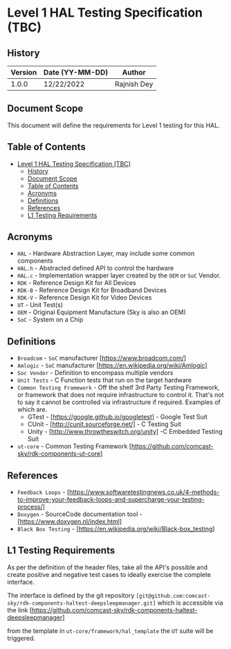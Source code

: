 # Level 1 HAL Testing Specification (TBC)

## History

|Version|Date (YY-MM-DD)|Author|
|-------|-----|-----|
|1.0.0| 12/22/2022 |Rajnish Dey|

## Document Scope

This document will define the requirements for Level 1 testing for this HAL.

## Table of Contents

- [Level 1 HAL Testing Specification (TBC)](#level-1-hal-testing-specification-tbc)
  - [History](#history)
  - [Document Scope](#document-scope)
  - [Table of Contents](#table-of-contents)
  - [Acronyms](#acronyms)
  - [Definitions](#definitions)
  - [References](#references)
  - [L1 Testing Requirements](#l1-testing-requirements)

## Acronyms

- `HAL` \- Hardware Abstraction Layer, may include some common components
- `HAL.h` \- Abstracted defined API to control the hardware
- `HAL.c` \- Implementation wrapper layer created by the `OEM` or `SoC` Vendor.
- `RDK` \- Reference Design Kit for All Devices
- `RDK-B` \- Reference Design Kit for Broadband Devices
- `RDK-V` \- Reference Design Kit for Video Devices
- `UT` \- Unit Test(s)
- `OEM` \- Original Equipment Manufacture (Sky is also an OEM)
- `SoC` \- System on a Chip

## Definitions

- `Broadcom` \- `SoC` manufacturer [https://www.broadcom.com/]
- `Amlogic` \- `SoC` manufacturer [https://en.wikipedia.org/wiki/Amlogic]
- `Soc Vendor` \- Definition to encompass multiple vendors
- `Unit Tests` \- C Function tests that run on the target hardware
- `Common Testing Framework` \- Off the shelf 3rd Party Testing Framework, or framework that does not require infrastructure to control it. That's not to say it cannot be controlled via infrastructure if required. Examples of which are.
  - GTest - [https://google.github.io/googletest] \- Google Test Suit
  - CUnit - [http://cunit.sourceforge.net/] \- C Testing Suit
  - Unity - [http://www.throwtheswitch.org/unity] -C Embedded Testing Suit
- `ut-core` - Common Testing Framework [https://github.com/comcast-sky/rdk-components-ut-core]

## References

- `Feedback Loops` \- [https://www.softwaretestingnews.co.uk/4-methods-to-improve-your-feedback-loops-and-supercharge-your-testing-process/]
- `Doxygen` \- SourceCode documentation tool - [https://www.doxygen.nl/index.html]
- `Black Box Testing` \- [https://en.wikipedia.org/wiki/Black-box_testing]

## L1 Testing Requirements

As per the definition of the header files, take all the API's possible and create positive and negative test cases to ideally exercise the complete interface.

The interface is defined by the git repository `[git@github.com:comcast-sky/rdk-components-haltest-deepsleepmanager.git]` which is accessible via the link [https://github.com/comcast-sky/rdk-components-haltest-deepsleepmanager]

from the template in `ut-core/framework/hal_template` the `UT` suite will be triggered.
